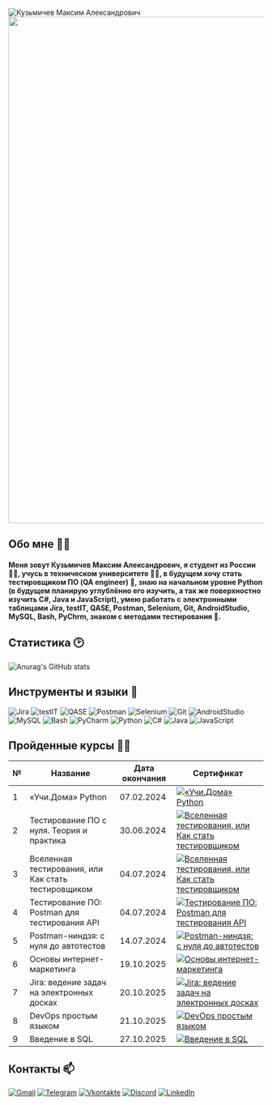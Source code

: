 ![Кузьмичев Максим Александрович](https://github.com/Anmol-Baranwal/Cool-GIFs-For-GitHub/assets/74038190/0c7eb6ed-663b-4ce4-bfbd-18239a38ba1b)
<img src="https://user-images.githubusercontent.com/74038190/212284115-f47cd8ff-2ffb-4b04-b5bf-4d1c14c0247f.gif" width="1000">
## Обо мне 👱‍♂️
#### Меня зовут Кузьмичев Максим Александрович, я студент из России :man_student:, учусь в техническом университете 👨‍💻, в будущем хочу стать тестировщиком ПО (QA engineer) :lady_beetle:, знаю на начальном уровне Python (в будущем планирую углублённо его изучить, а так же поверхностно изучить C#, Java и JavaScript), умею работать с электронными таблицами Jira, testIT, QASE, Postman, Selenium, Git, AndroidStudio, MySQL, Bash, PyChrm, знаком с методами тестирования 🧪.
## Статистика 🕑
![Anurag's GitHub stats](https://github-readme-stats.vercel.app/api?username=Maksim-test&show_icons=true&theme=radical)
## Инструменты и языки 🧰
![Jira](https://img.shields.io/badge/jira-%230A0FFF.svg?style=for-the-badge&logo=jira&logoColor=white)
![testIT](https://img.shields.io/badge/-TestIT-3776AB?style=for-the-badge&logo=teradata&logoColor=white)
![QASE](https://img.shields.io/badge/QASE-%234B275F.svg?style=for-the-badge&logo=QASE&logoColor=white)
![Postman](https://img.shields.io/badge/Postman-FF6C37?style=for-the-badge&logo=postman&logoColor=white)
![Selenium](https://img.shields.io/badge/-selenium-%43B02A?style=for-the-badge&logo=selenium&logoColor=white)
![Git](https://img.shields.io/badge/git-%23F05033.svg?style=for-the-badge&logo=git&logoColor=white)
![AndroidStudio](https://img.shields.io/badge/-Android%20Studio-00FF7F?style=for-the-badge&logo=AndroidStudio&logoColor=white)
![MySQL](https://img.shields.io/badge/-MySQL-4479A1?style=for-the-badge&logo=MySQL&logoColor=white)
![Bash](https://img.shields.io/badge/-Bash-4EAA25?style=for-the-badge&logo=gnubash&logoColor=white)
![PyCharm](https://img.shields.io/badge/pycharm-143?style=for-the-badge&logo=pycharm&logoColor=black&color=black&labelColor=green)
![Python](https://img.shields.io/badge/-Python-3670A0?style=for-the-badge&logo=Python&logoColor=ffdd54)
![C#](https://img.shields.io/badge/c%23-%23239120.svg?style=for-the-badge&logo=csharp&logoColor=white)
![Java](https://img.shields.io/badge/java-%23ED8B00.svg?style=for-the-badge&logo=openjdk&logoColor=white)
![JavaScript](https://img.shields.io/badge/javascript-%23323330.svg?style=for-the-badge&logo=javascript&logoColor=%23F7DF1E)
## Пройденные курсы 🧑‍🎓
| № | Название | Дата окончания | Сертификат |
| ----- | ----- | ----- | ----- |
| 1 |«Учи.Дома» Python| 07.02.2024 | [![«Учи.Дома» Python](https://img.shields.io/badge/-сертификат-3670A0?style=for-the-badge&logo=&logoColor=FFFF00)](https://github.com/Makisim-test/Makisim-test/blob/main/248d56c9-6088-4908-9e3e-3b6984cc3fbf.pdf)|
| 2 | Тестирование ПО с нуля. Теория и практика | 30.06.2024 | [![Вселенная тестирования, или Как стать тестировщиком](https://img.shields.io/badge/-сертификат-FFFAFA?style=for-the-badge&logo=&logoColor=000000)](https://github.com/Makisim-test/Makisim-test/blob/main/stepik-certificate-171826-d76178c.pdf) |
| 3 | Вселенная тестирования, или Как стать тестировщиком | 04.07.2024 | [![Вселенная тестирования, или Как стать тестировщиком](https://img.shields.io/badge/-сертификат-FFFAFA?style=for-the-badge&logo=&logoColor=000000)](https://github.com/Makisim-test/Makisim-test/blob/main/stepik-certificate-118842-6aa92ac.pdf) |
| 4 | Тестирование ПО: Postman для тестирования API | 04.07.2024 | [![Тестирование ПО: Postman для тестирования API](https://img.shields.io/badge/-сертификат-FF6C37?style=for-the-badge&logo=&logoColor=0000CD)](https://github.com/Makisim-test/Makisim-test/blob/main/stepik-certificate-120679-070eebe.pdf) |
| 5 | Postman-ниндзя: c нуля до автотестов | 14.07.2024 | [![Postman-ниндзя: c нуля до автотестов](https://img.shields.io/badge/-сертификат-FF6C37?style=for-the-badge&logo=&logoColor=0000CD)](https://github.com/Makisim-test/Makisim-test/blob/main/stepik-certificate-198019-ae8ed05.pdf) |
| 6 | Основы интернет-маркетинга | 19.10.2025 | [![Основы интернет-маркетинга](https://img.shields.io/badge/-сертификат-9932CC?style=for-the-badge&logo=&logoColor=0000CD)](https://github.com/Makisim-test/Makisim-test/blob/main/stepik-certificate-4350-904404f-1.pdf) |
| 7 | Jira: ведение задач на электронных досках | 20.10.2025 | [![Jira: ведение задач на электронных досках](https://img.shields.io/badge/-сертификат-%230A0FFF?style=for-the-badge&logo=&logoColor=0000CD)](https://github.com/Makisim-test/Makisim-test/blob/main/stepik-certificate-10425-ec6a626.pdf) |
| 8 | DevOps простым языком | 21.10.2025 | [![DevOps простым языком](https://img.shields.io/badge/-сертификат-8B4513?style=for-the-badge&logo=&logoColor=0000CD)](https://github.com/Makisim-test/Makisim-test/blob/main/stepik-certificate-227851-4854f31.pdf) |
| 9 | Введение в SQL | 27.10.2025 | [![Введение в SQL](https://img.shields.io/badge/-сертификат-8B4513?style=for-the-badge&logo=&logoColor=0000CD)]()
## Контакты 📫
[![Gmail](https://img.shields.io/badge/Gmail-000000?style=for-the-badge&logo=gmail&logoColor=white)](https://makskuzmicev79@gmail.com)
[![Telegram](https://img.shields.io/badge/-Telegram-000000?style=for-the-badge&logo=Telegram&logoColor=00BFFF)](https://t.me/Maxim0i)
[![Vkontakte](https://img.shields.io/badge/-Vkontakte-000000?style=for-the-badge&logo=VK&logoColor=1E90FF)](https://vk.com/faq18366)
[![Discord](https://img.shields.io/badge/-Discord-000000?style=for-the-badge&logo=Discord&logoColor=1E90FF)](https://discord.com/maksim_test_37714)
[![LinkedIn](https://img.shields.io/badge/-LinkedIn-000000?style=for-the-badge&logo=LinkedIn&logoColor=4169E1)](https://www.linkedin.com/me?trk=p_mwlite_feed-secondary_nav)
